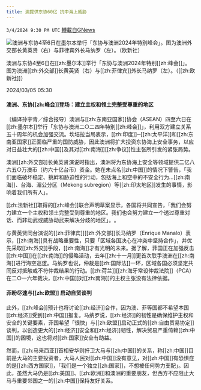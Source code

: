 ```yaml
---
title: 澳提供东协60亿 抗中海上威胁
---
```

`3/4/2024 9:30 PM UTC` [轉載自GNews](https://gnews.org/articles/2364980)

![澳洲与东协4至6日在墨尔本举行「东协与澳洲2024年特别峰会」。图为澳洲外交部长黄英贤（右）与菲律宾外长马纳罗（左）。（欧新社）](https://img.ltn.com.tw/Upload/news/600/2024/03/05/132.jpg "澳洲与东协4至6日在墨尔本举行「东协与澳洲2024年特别峰会」。图为澳洲外交部长黄英贤（右）与菲律宾外长马纳罗（左）。（欧新社）")

澳洲与东协4至6日在[[zh:墨尔本]]举行「东协与澳洲2024年特别[[zh:峰会]]」。图为澳洲[[zh:外交部]]长黄英贤（右）与[[zh:菲律宾]]外长马纳罗（左）。（[[zh:欧新社]]）

2024/03/05 05:30

#### 澳洲、东协[[zh:峰会]]登场︰建立主权和领土完整受尊重的地区

〔编译孙宇青／综合报导〕澳洲与[[zh:东南亚国家]]协会（ASEAN）四至六日在[[zh:墨尔本]]举行「东协与澳洲二○二四年特别[[zh:峰会]]」，利用双方建立关系五十周年的机会加强交流。坎培拉当局表示，[[zh:印度]]─[[zh:太平洋]]和[[zh:东南亚国家]]正面临严重的国防威胁，因此澳洲将扩大投资东协海上安全事务，以应对日益壮大的[[zh:中国]]及其对[[zh:南海]][[zh:争议]]性主张所引发的紧张局势。

澳洲[[zh:外交部]]长黄英贤演说时指出，澳洲将为东协海上安全等领域提供二亿八六五○万澳币（约六十亿台币）资金。她在未点名[[zh:中国]]的情况下警告，「我们面临破坏稳定、挑衅和胁迫性的行动，包括海上和空中的不安全行为…[[zh:南海]]、台海、湄公分区（Mekong subregion）等[[zh:印太地区]]发生的事情，影响着我们所有人」。

[[zh:法新社]]取得的[[zh:峰会]]联合声明草案显示，各国将共同宣告，「我们会努力建立一个主权和领土完整受到尊重的地区。我们也会努力建立一个透过尊重对话、而非动武或威胁动武来解决分歧的地区」。​​​​​​​​​​​。

与黄英贤同台演说的[[zh:菲律宾]][[zh:外交部]]长马纳罗（Enrique Manalo）表示，[[zh:南海]]具有战略重要性，只要「区域各国决心在冲突中坚持合作」，并优先采取[[zh:外交]]手段，[[zh:南海]]才有光明的未来。据了解，菲国正在加强反击[[zh:中国]]在[[zh:南海]]的侵略活动，去年[[zh:十一月]]更首次联手澳洲在[[zh:南海]]进行海空巡逻。马纳罗也说，仲裁是[[zh:国际法]]一环，区域各国必须坚定共同反对抵触或不符仲裁结果的行动。[[zh:荷兰]][[zh:海牙常设仲裁法院]]（PCA）在二○一六年裁决，[[zh:中国]]对[[zh:南海]]的主权主张没有法律依据。

#### 菲盼尽速与[[zh:欧盟]] 启动自贸谈判

此外，[[zh:峰会]]预计也将讨论[[zh:经济]]合作，因为澳、菲等国都不希望本国[[zh:经济]]受到[[zh:中国]]报复。马纳罗说，[[zh:经济]]的韧性是确保维护主权和安全的关键要素，菲国希望「很快」与[[zh:欧盟]]启动正式的[[zh:自由贸易协定]]谈判，以创造更大的[[zh:经济]]安全和[[zh:经济]]韧性，解决贸易严重倚赖[[zh:中国]]的困境，这也将对[[zh:国家]]安全有助益。

然而，[[zh:马来西亚]]首相安华则扞卫大马与[[zh:中国]]的关系，称[[zh:中国]]目前是大马的主要投资者，大马人民对[[zh:中国]]没有意见，对[[zh:中国]]有恐惧症的是[[zh:西方国家]]，「我们是一个独立[[zh:国家]]，不想被任何势力支配」。因此，虽然大马仍是[[zh:美国]]、[[zh:欧洲]]和澳洲的重要朋友，但西方不应阻止大马与重要邻国之一的[[zh:中国]]保持友好关系。
